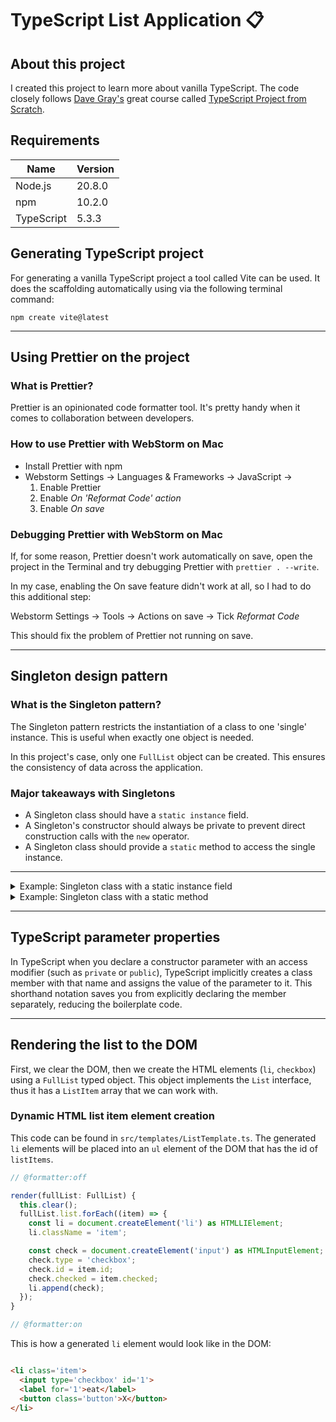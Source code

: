 # TypeScript List Application 📋

## About this project

I created this project to learn more about vanilla TypeScript. The code closely follows
[Dave Gray's](https://github.com/gitdagray) great course called
[TypeScript Project from Scratch](https://youtu.be/61v23Ce5SXA?si=_E8w379ge7it0jLx).

## Requirements

| Name       | Version |
|------------|---------|
| Node.js    | 20.8.0  |
| npm        | 10.2.0  |
| TypeScript | 5.3.3   |

## Generating TypeScript project

For generating a vanilla TypeScript project a tool called Vite can be used. It does the
scaffolding automatically using via the following terminal command:

```shell
npm create vite@latest
```

---

## Using Prettier on the project

### What is Prettier?

Prettier is an opinionated code formatter tool. It's pretty handy when it comes to
collaboration between developers.

### How to use Prettier with WebStorm on Mac

* Install Prettier with npm
* Webstorm Settings → Languages & Frameworks → JavaScript →
    1. Enable Prettier
    2. Enable _On 'Reformat Code' action_
    3. Enable _On save_

### Debugging Prettier with WebStorm on Mac

If, for some reason, Prettier doesn't work automatically on save, open the project in the Terminal and
try debugging Prettier with `prettier . --write`.

In my case, enabling the On save feature didn't work at all,
so I had to do this additional step:

Webstorm Settings → Tools → Actions on save → Tick _Reformat Code_

This should fix the problem of Prettier not running on save.

---

## Singleton design pattern

### What is the Singleton pattern?

The Singleton pattern restricts the instantiation of a class to one 'single' instance. This is useful
when exactly one object is needed.

In this project's case, only one `FullList` object can be created. This ensures the consistency of data
across the application.

### Major takeaways with Singletons

* A Singleton class should have a `static instance` field.
* A Singleton's constructor should always be private to prevent direct construction calls with the `new` operator.
* A Singleton class should provide a `static` method to access the single instance.

---
<details>
  <summary>Example: Singleton class with a static instance field</summary>

```typescript
// @formatter:off

export default class FullList implements List {
  static instance: FullList = new FullList();

  private constructor(
    private _list: ListItem[] = []
  ) {
  }
}

// @formatter:on
```

With this approach, you'd access the single instance by directly referencing the `instance` field:

```typescript
FullList.instance.load();
```

Here, `FullList.instance` refers to the single instance of `FullList`, and you're calling the `load()`
method on that instance. The key point is that the constructor of `FullList` is private.

</details>


<details>
  <summary>Example: Singleton class with a static method</summary>

```typescript
// @formatter:off

export default class FullList implements List {
  private static _instance: FullList;

  private constructor(
    private _list: ListItem[] = []
  ) {
  }

  public static getInstance(): FullList {
    if (!FullList._instance) {
      FullList._instance = new FullList();
    }
    return FullList._instance;
  }
}

// @formatter:on
```

With this approach, you'd access the single instance using a static method `getInstance()`:

```typescript
const myListInstance = FullList.getInstance();
myListInstance.load();
```

</details>

---

## TypeScript parameter properties

In TypeScript when you declare a constructor parameter with an access modifier (such as `private` or `public`),
TypeScript implicitly creates a class member with that name and assigns the value of the parameter to it.
This shorthand notation saves you from explicitly declaring the member separately, reducing the boilerplate code.


---

## Rendering the list to the DOM

First, we clear the DOM, then we create the HTML elements (`li`, `checkbox`) using a
`FullList` typed object. This object implements the `List` interface, thus it has a
`ListItem` array that we can work with.

### Dynamic HTML list item element creation

This code can be found in `src/templates/ListTemplate.ts`. The generated `li` elements
will be placed into an `ul` element of the DOM that has the id of `listItems`.

```ts
// @formatter:off

render(fullList: FullList) {
  this.clear();
  fullList.list.forEach((item) => {
    const li = document.createElement('li') as HTMLLIElement;
    li.className = 'item';

    const check = document.createElement('input') as HTMLInputElement;
    check.type = 'checkbox';
    check.id = item.id;
    check.checked = item.checked;
    li.append(check);
  });
}

// @formatter:on
```

This is how a generated `li` element would look like in the DOM:

```html

<li class='item'>
  <input type='checkbox' id='1'>
  <label for='1'>eat</label>
  <button class='button'>X</button>
</li>
``` 




